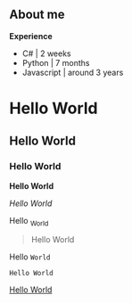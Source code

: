 
 ## About me

**Experience**
- C# | 2 weeks
- Python | 7 months
- Javascript | around 3 years

 
 
 # Hello World
 ## Hello World
 ### Hello World

 **Hello World**
 
 _Hello World_
 
 Hello <sub>World</sub>

> Hello World

Hello `World`

```
Hello World
```

[Hello World](https://github.com/ZaccariaElka)
